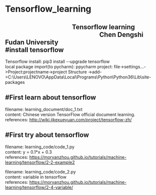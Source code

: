 # Tensorflow_learning
                                               Tensorflow learning
                                                                               Chen Dengshi Fudan University  
#install tensorflow
-------------------
Tensorflow install: pip3 install --upgrade tensorflow  
local package import(to pycharm): ppycharm project: file->settings...->Project:projectname->project Structure
->add->C:\Users\LENOVO\AppData\Local\Programs\Python\Python36\Lib\site-packages  

#First learn about tensorflow
-----------------------------
filename: learning_document/doc_1.txt  
content: Chinese version TensorFlow official document learning.  
references: http://wiki.jikexueyuan.com/project/tensorflow-zh/  

#First try about tensorflow
-----------------------------
filename: learning_code/code_1.py  
content: y = 0.1*x + 0.3  
references: https://morvanzhou.github.io/tutorials/machine-learning/tensorflow/2-2-example2  
  
filename: learning_code/code_2.py  
content: variable in tensorflow  
references: https://morvanzhou.github.io/tutorials/machine-learning/tensorflow/2-4-variable/  
